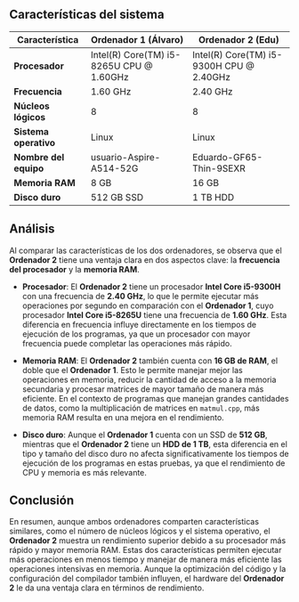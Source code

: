 ## Características del sistema

| Característica         | Ordenador 1 (Álvaro)                           | Ordenador 2 (Edu)                               |
|------------------------|------------------------------------------------|-------------------------------------------------|
| **Procesador**          | Intel(R) Core(TM) i5-8265U CPU @ 1.60GHz       | Intel(R) Core(TM) i5-9300H CPU @ 2.40GHz        |
| **Frecuencia**          | 1.60 GHz                                       | 2.40 GHz                                        |
| **Núcleos lógicos**     | 8                                              | 8                                               |
| **Sistema operativo**   | Linux                                          | Linux                                           |
| **Nombre del equipo**   | usuario-Aspire-A514-52G                        | Eduardo-GF65-Thin-9SEXR                         |
| **Memoria RAM**         | 8 GB                                           | 16 GB                                           |
| **Disco duro**          | 512 GB SSD                                     | 1 TB HDD                                        |

## Análisis

Al comparar las características de los dos ordenadores, se observa que el **Ordenador 2** tiene una ventaja clara en dos aspectos clave: la **frecuencia del procesador** y la **memoria RAM**.

- **Procesador**: El **Ordenador 2** tiene un procesador **Intel Core i5-9300H** con una frecuencia de **2.40 GHz**, lo que le permite ejecutar más operaciones por segundo en comparación con el **Ordenador 1**, cuyo procesador **Intel Core i5-8265U** tiene una frecuencia de **1.60 GHz**. Esta diferencia en frecuencia influye directamente en los tiempos de ejecución de los programas, ya que un procesador con mayor frecuencia puede completar las operaciones más rápido.

- **Memoria RAM**: El **Ordenador 2** también cuenta con **16 GB de RAM**, el doble que el **Ordenador 1**. Esto le permite manejar mejor las operaciones en memoria, reducir la cantidad de acceso a la memoria secundaria y procesar matrices de mayor tamaño de manera más eficiente. En el contexto de programas que manejan grandes cantidades de datos, como la multiplicación de matrices en `matmul.cpp`, más memoria RAM resulta en una mejora en el rendimiento.

- **Disco duro**: Aunque el **Ordenador 1** cuenta con un SSD de **512 GB**, mientras que el **Ordenador 2** tiene un **HDD de 1 TB**, esta diferencia en el tipo y tamaño del disco duro no afecta significativamente los tiempos de ejecución de los programas en estas pruebas, ya que el rendimiento de CPU y memoria es más relevante.

## Conclusión

En resumen, aunque ambos ordenadores comparten características similares, como el número de núcleos lógicos y el sistema operativo, el **Ordenador 2** muestra un rendimiento superior debido a su procesador más rápido y mayor memoria RAM. Estas dos características permiten ejecutar más operaciones en menos tiempo y manejar de manera más eficiente las operaciones intensivas en memoria. Aunque la optimización del código y la configuración del compilador también influyen, el hardware del **Ordenador 2** le da una ventaja clara en términos de rendimiento.
